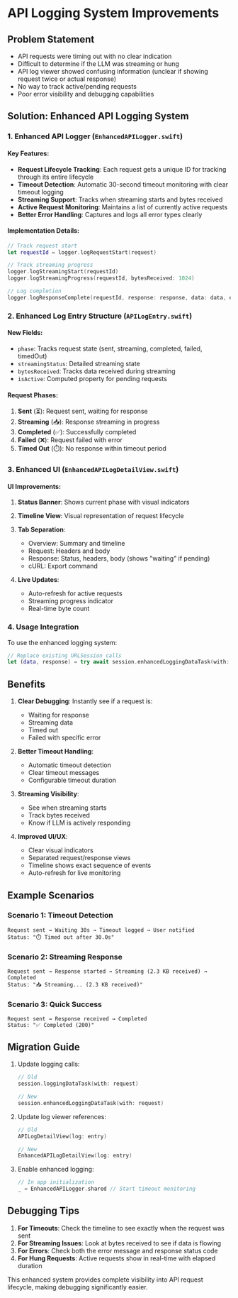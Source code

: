 # API Logging System Improvements

## Problem Statement
- API requests were timing out with no clear indication
- Difficult to determine if the LLM was streaming or hung
- API log viewer showed confusing information (unclear if showing request twice or actual response)
- No way to track active/pending requests
- Poor error visibility and debugging capabilities

## Solution: Enhanced API Logging System

### 1. **Enhanced API Logger** (`EnhancedAPILogger.swift`)

#### Key Features:
- **Request Lifecycle Tracking**: Each request gets a unique ID for tracking through its entire lifecycle
- **Timeout Detection**: Automatic 30-second timeout monitoring with clear timeout logging
- **Streaming Support**: Tracks when streaming starts and bytes received
- **Active Request Monitoring**: Maintains a list of currently active requests
- **Better Error Handling**: Captures and logs all error types clearly

#### Implementation Details:
```swift
// Track request start
let requestId = logger.logRequestStart(request)

// Track streaming progress
logger.logStreamingStart(requestId)
logger.logStreamingProgress(requestId, bytesReceived: 1024)

// Log completion
logger.logResponseComplete(requestId, response: response, data: data, error: nil)
```

### 2. **Enhanced Log Entry Structure** (`APILogEntry.swift`)

#### New Fields:
- `phase`: Tracks request state (sent, streaming, completed, failed, timedOut)
- `streamingStatus`: Detailed streaming state
- `bytesReceived`: Tracks data received during streaming
- `isActive`: Computed property for pending requests

#### Request Phases:
1. **Sent** (⏳): Request sent, waiting for response
2. **Streaming** (📥): Response streaming in progress
3. **Completed** (✅): Successfully completed
4. **Failed** (❌): Request failed with error
5. **Timed Out** (⏱️): No response within timeout period

### 3. **Enhanced UI** (`EnhancedAPILogDetailView.swift`)

#### UI Improvements:
1. **Status Banner**: Shows current phase with visual indicators
2. **Timeline View**: Visual representation of request lifecycle
3. **Tab Separation**:
   - Overview: Summary and timeline
   - Request: Headers and body
   - Response: Status, headers, body (shows "waiting" if pending)
   - cURL: Export command

4. **Live Updates**:
   - Auto-refresh for active requests
   - Streaming progress indicator
   - Real-time byte count

### 4. **Usage Integration**

To use the enhanced logging system:

```swift
// Replace existing URLSession calls
let (data, response) = try await session.enhancedLoggingDataTask(with: request)
```

## Benefits

1. **Clear Debugging**: Instantly see if a request is:
   - Waiting for response
   - Streaming data
   - Timed out
   - Failed with specific error

2. **Better Timeout Handling**:
   - Automatic timeout detection
   - Clear timeout messages
   - Configurable timeout duration

3. **Streaming Visibility**:
   - See when streaming starts
   - Track bytes received
   - Know if LLM is actively responding

4. **Improved UI/UX**:
   - Clear visual indicators
   - Separated request/response views
   - Timeline shows exact sequence of events
   - Auto-refresh for live monitoring

## Example Scenarios

### Scenario 1: Timeout Detection
```
Request sent → Waiting 30s → Timeout logged → User notified
Status: "⏱️ Timed out after 30.0s"
```

### Scenario 2: Streaming Response
```
Request sent → Response started → Streaming (2.3 KB received) → Completed
Status: "📥 Streaming... (2.3 KB received)"
```

### Scenario 3: Quick Success
```
Request sent → Response received → Completed
Status: "✅ Completed (200)"
```

## Migration Guide

1. Update logging calls:
   ```swift
   // Old
   session.loggingDataTask(with: request)
   
   // New
   session.enhancedLoggingDataTask(with: request)
   ```

2. Update log viewer references:
   ```swift
   // Old
   APILogDetailView(log: entry)
   
   // New
   EnhancedAPILogDetailView(log: entry)
   ```

3. Enable enhanced logging:
   ```swift
   // In app initialization
   _ = EnhancedAPILogger.shared // Start timeout monitoring
   ```

## Debugging Tips

1. **For Timeouts**: Check the timeline to see exactly when the request was sent
2. **For Streaming Issues**: Look at bytes received to see if data is flowing
3. **For Errors**: Check both the error message and response status code
4. **For Hung Requests**: Active requests show in real-time with elapsed duration

This enhanced system provides complete visibility into API request lifecycle, making debugging significantly easier.